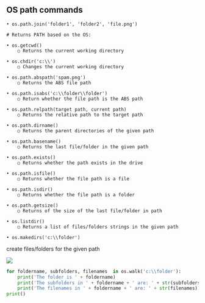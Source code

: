 ## OS path commands

	• os.path.join('folder1', 'folder2', 'file.png')

	# Returns PATH based on the OS:

	• os.getcwd()
		○ Returns the current working directory

	• os.chdir('c:\\')
		○ Changes the current working directory

	• os.path.abspath('spam.png')
		○ Returns the ABS file path
		
	• os.path.isabs('c:\\folder\\folder')
		○ Return whether the file path is the ABS path
	
	• os.path.relpath(target path, current path)
		○ Returns the relative path to the target path
	
	• os.path.dirname()
		○ Returns the parent directories of the given path
		
	• os.path.basename()
		○ Returns the last file/folder in the given path

	• os.path.exists()
		○ Returns whether the path exists in the drive

	• os.path.isfile()
		○ Returns whether the file path is a file

	• os.path.isdir()
		○ Returns whether the file path is a folder

	• os.path.getsize()
		○ Returns of the size of the last file/folder in path
	
	• os.listdir()
		○ Returns a list of files/folders strings in the given path

	• os.makedirs('c:\\folder')
create files/folders for the given path



![](os-hierarchy.png)

```python
for foldername, subfolders, filenames  in os.walk('c:\\folder'):
	print('The folder is ' + foldername)
	print('The subfolders in ' + foldername + ' are: ' + str(subfolders))
	print('The filenames in ' + foldername + ' are: ' + str(filenames))
print()
```

